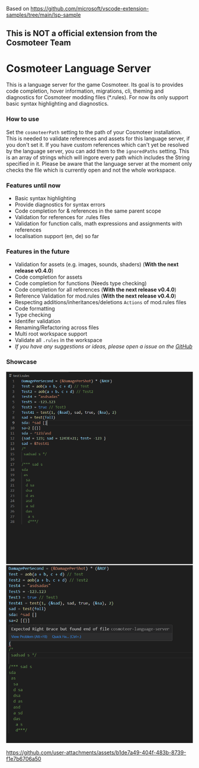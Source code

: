 Based on https://github.com/microsoft/vscode-extension-samples/tree/main/lsp-sample

## This is NOT a official extension from the Cosmoteer Team

# Cosmoteer Language Server

This is a language server for the game Cosmoteer. Its goal is to provides code completion, hover information, migrations, cli, theming and diagnostics for Cosmoteer modding files (\*.rules).
For now its only support basic syntax highlighting and diagnostics.

### How to use
Set the `cosmoteerPath` setting to the path of your Cosmoteer installation. This is needed to validate references and assets for this language server, if you don't set it.
If you have custom references which can't yet be resolved by the language server, you can add them to the `ignoredPaths` setting. This is an array of strings which will ingore every path which includes the String specified in it.
Please be aware that the language server at the moment only checks the file which is currently open and not the whole workspace.

### Features until now

-   Basic syntax highlighting
-   Provide diagnostics for syntax errors
-   Code completion for & references in the same parent scope
-   Validation for references for .rules files
-   Validation for function calls, math expressions and assignments with references
-   localisation support (en, de) so far

### Features in the future
-  Validation for assets (e.g. images, sounds, shaders) (**With the next release v0.4.0**)
-  Code completion for assets
-  Code completion for functions (Needs type checking)
-  Code completion for all references (**With the next release v0.4.0**)
-  Reference Validation for mod.rules (**With the next release v0.4.0**)
-  Respecting additions/inheritances/deletions `Actions` of mod.rules files
-  Code formatting
-  Type checking
-  Identifer validation
-  Renaming/Refactoring across files
-  Multi root workspace support
-  Validate all `.rules` in the workspace
- *If you have any suggestions or ideas, please open a issue on the [GitHub](https://github.com/Cosmoteer-Modding-Tools/cosmoteer-lsp/issues)*

### Showcase
![Basic Syntax Highlighting Example Image](https://github.com/Cosmoteer-Modding-Tools/cosmoteer-lsp/blob/master/showcase/syntax_highlighting.png?raw=true)
![Diagnostics for syntax errors Example Image](https://github.com/Cosmoteer-Modding-Tools/cosmoteer-lsp/blob/master/showcase/diagnostics.png?raw=true)

https://github.com/user-attachments/assets/b1de7a49-404f-483b-8739-f1e7b6706a50

